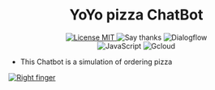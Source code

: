 <h1 align="center">
YoYo pizza ChatBot
</h1>

<p align="center">
  
  <a href="https://opensource.org/licenses/MIT">
    <img src="https://img.shields.io/badge/License-MIT-red.svg" alt="License MIT">
  </a>
  
  <a>
    <img src="https://img.shields.io/badge/Say%20Thanks-👍-1EAEDB.svg" alt="Say thanks">
  </a>

  <a>
    <img src="https://img.shields.io/badge/Dialogflow-100%25-yellowgreen" alt="Dialogflow">
  </a>
  </br>
  <a>
    <img src="https://img.shields.io/badge/JavaScript-100%25-brightgreen" alt="JavaScript">
  </a>
  
  <a>
    <img src="https://img.shields.io/badge/Gcloud-Server-yellowgreen" alt="Gcloud">
  </a>
</p>

- This Chatbot is a simulation of ordering pizza 

<a href="www.pizzaorder.vercel.app" target="_blank"><img src="https://img.shields.io/badge/Click%20on%20me-%F0%9F%A4%98-yellowgreen" alt="Right finger"></a>
